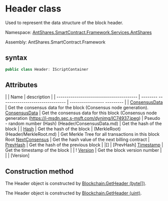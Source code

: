 # Header class

Used to represent the data structure of the block header.

Namespace: [AntShares.SmartContract.Framework.Services.AntShares](../AntShares.md)

Assembly: AntShares.SmartContract.Framework

## syntax

```c#
public class Header: IScriptContainer
```

## Attributes

| | Name | description |
| ---------------------------------------- | -------- -------------------------------- | ----------------- --------- |
| [ConsensusData](Header/ConsensusData.md) | Get the consensus data for the block (Consensus node generation). [ConsensusData](Header/ConsensusData.md) | Get the consensus data for this block (Consensus node generation (https://i-msdn.sec.s-msft.com/dynimg/IC74937.jpeg) | Pseudo - random number
(Hash) (Header/ConsensusData.md) | Get the hash of the block | | [Hash](Header/ConsensusData.md) | Get the hash of the block |
(MerkleRoot) (Header/MerkleRoot.md) | Get Merkle Tree for all transactions in this block Root
[NextConsensus](Header/NextConsensus.md) | Get the hash value of the next billing contract |
[PrevHash](Header/PrevHash.md) | Get the hash of the previous block | |[][](https://i-msdn.sec.s-msft.com/dynimg/IC74937.jpeg) | [PrevHash]
[Timestamp](Header/Timestamp.md) | Get the timestamp of the block | |[]()
! [Version](Header/Version.md) | Get the block version number | |[](https://i-msdn.sec.s-msft.com/dynimg/IC74937.jpeg) | [Version]

## Construction method

The Header object is constructed by [Blockchain.GetHeader (byte[])](Blockchain/GetHeader.md).

The Header object is constructed by [Blockchain.GetHeader (uint)](Blockchain/GetHeader2.md).
